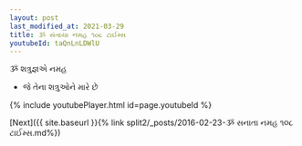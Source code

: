```yaml
---
layout: post
last_modified_at: 2021-03-29
title: ૐ સંતાયા નમહ ૧૦૮ ટાઈમ્સ
youtubeId: taQnLnLDWlU
---
```

 
 
 ૐ શત્રુજ્ઞએ નમહ  
 
 -  જે તેના શત્રુઓને મારે છે 
 
  
 
  
 
 
 
 
 
 


{% include youtubePlayer.html id=page.youtubeId %}
 
[Next]({{ site.baseurl }}{% link  split2/_posts/2016-02-23-ૐ સનાતા નમહ ૧૦૮ ટાઈમ્સ.md%})
 
